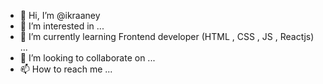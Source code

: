 - 👋 Hi, I’m @ikraaney
- 👀 I’m interested in ...
- 🌱 I’m currently learning  Frontend developer (HTML , CSS , JS , Reactjs) ...
- 💞️ I’m looking to collaborate on ...
- 📫 How to reach me ...

<!---
ikraaney/ikraaney is a ✨ special ✨ repository because its `README.md` (this file) appears on your GitHub profile.
You can click the Preview link to take a look at your changes.
--->
